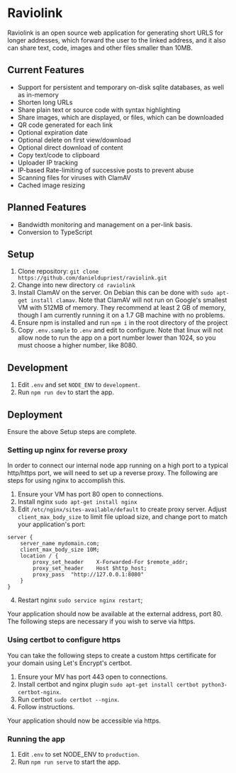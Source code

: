 # Raviolink

Raviolink is an open source web application for generating short URLS for longer addresses, which forward the user to the linked address, and it also can share text, code, images and other files smaller than 10MB.

## Current Features

-   Support for persistent and temporary on-disk sqlite databases, as well as in-memory
-   Shorten long URLs
-   Share plain text or source code with syntax highlighting
-   Share images, which are displayed, or files, which can be downloaded
-   QR code generated for each link
-   Optional expiration date
-   Optional delete on first view/download
-   Optional direct download of content
-   Copy text/code to clipboard
-   Uploader IP tracking
-   IP-based Rate-limiting of successive posts to prevent abuse
-   Scanning files for viruses with ClamAV
-   Cached image resizing

## Planned Features

-   Bandwidth monitoring and management on a per-link basis.
-   Conversion to TypeScript

## Setup

1. Clone repository: `git clone https://github.com/danieldupriest/raviolink.git`
2. Change into new directory `cd raviolink`
3. Install ClamAV on the server. On Debian this can be done with `sudo apt-get install clamav`. Note that ClamAV will not run on Google's smallest VM with 512MB of memory. They recommend at least 2 GB of memory, though I am currently running it on a 1.7 GB machine with no problems.
4. Ensure npm is installed and run `npm i` in the root directory of the project
5. Copy `.env.sample` to `.env` and edit to configure. Note that linux will not allow node to run the app on a port number lower than 1024, so you must choose a higher number, like 8080.

## Development

1. Edit `.env` and set `NODE_ENV` to `development`.
2. Run `npm run dev` to start the app.

## Deployment

Ensure the above Setup steps are complete.

### Setting up nginx for reverse proxy

In order to connect our internal node app running on a high port to a typical http/https port, we will need to set up a reverse proxy. The following are steps for using nginx to accomplish this.

1. Ensure your VM has port 80 open to connections.
2. Install nginx `sudo apt-get install nginx`
3. Edit `/etc/nginx/sites-available/default` to create proxy server. Adjust `client_max_body_size` to limit file upload size, and change port to match your application's port:

```
server {
    server_name mydomain.com;
    client_max_body_size 10M;
    location / {
        proxy_set_header    X-Forwarded-For $remote_addr;
        proxy_set_header    Host $http_host;
        proxy_pass  "http://127.0.0.1:8080"
    }
}
```

4. Restart nginx `sudo service nginx restart`;

Your application should now be available at the external address, port 80. The following steps are necessary if you wish to serve via https.

### Using certbot to configure https

You can take the following steps to create a custom https certificate for your domain using Let's Encrypt's certbot.

1. Ensure your MV has port 443 open to connections.
2. Install certbot and nginx plugin `sudo apt-get install certbot python3-certbot-nginx`.
3. Run certbot `sudo certbot --nginx`.
4. Follow instructions.

Your application should now be accessible via https.

### Running the app

1. Edit `.env` to set NODE_ENV to `production`.
2. Run `npm run serve` to start the app.
